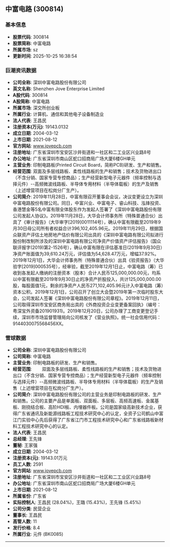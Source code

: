 ## 中富电路 (300814)

### 基本信息

- **股票代码**: 300814
- **股票简称**: 中富电路
- **所属市场**: sz
- **更新时间**: 2025-10-25 16:38:54

### 巨潮资讯数据

- **公司全称**: 深圳中富电路股份有限公司
- **英文名称**: Shenzhen Jove Enterprise Limited
- **A股代码**: 300814
- **A股简称**: 中富电路
- **所属市场**: 深交所创业板
- **所属行业**: 计算机、通信和其他电子设备制造业
- **法人代表**: 王昌民
- **注册资本(万元)**: 19143.0132
- **成立日期**: 2004-03-12
- **上市日期**: 2021-08-12
- **官方网站**: www.jovepcb.com
- **注册地址**: 广东省深圳市宝安区沙井街道和一社区和二工业区兴业路8号
- **办公地址**: 广东省深圳市南山区蛇口招商局广场大厦6楼GH单元
- **主营业务**: 印制电路板(Printed Circuit Board，简称PCB)研发、生产和销售。
- **经营范围**: 双面及多层线路板、柔性线路板的生产和销售；技术及货物进出口（不含分销、国家专营专控商品）；生产经营新型电子元器件（频率控制与选择元件）--高频微波线路板、半导体专用材料（半导体载板）的生产及销售（上述增营项目在松岗分厂生产）。
- **公司简介**: 2019年11月28日，中富有限召开董事会会议，决议变更设立为深圳中富电路股份有限公司。同日，中富兴业、中富电子、睿山科技、泓锋投资、香港慧金等5名中富有限全体股东作为发起人签署了《深圳中富电路股份有限公司发起人协议》。2019年11月28日，大华会计师事务所（特殊普通合伙）出具了《审计报告》（大华审字[2019]0011114号），确认中富有限截至2019年9月30日母公司所有者权益合计396,102,405.96元。2019年11月29日，根据国众联资产评估土地房地产估价有限公司出具的《深圳中富电路有限公司拟进行股份制改制所涉及的深圳中富电路有限公司净资产价值资产评估报告》（国众联评报字(2019)第2-1526号），确认中富有限在评估基准日(2019年9月30日）净资产账面值为39,610.24万元，评估值为54,628.47万元，增幅37.92%。2019年12月1日，大华会计师事务所（特殊普通合伙）出具《验资报告》（大华验字[2019]000535号），经审验，截至2019年12月1日止，中富电路（筹）已收到各发起人缴纳的注册资本（股本）合计人民币125,000,000.00元，均系以中富有限截至2019年9月30日止的净资产折股投入，共计125,000,000.00股，每股面值1元，剩余的净资产人民币271,102,405.96元计入中富电路（筹）资本公积。2019年12月1日，公司召开了创立大会暨2019年第一次临时股东大会，公司发起人签署《深圳中富电路股份有限公司章程》。2019年12月11日，公司取得深圳市宝安区商务局出具的《外商投资企业变更备案回执》（编号：粤深宝外资备201901931)。2019年12月20日，公司办理了工商变更登记手续，深圳市市场监督管理局向公司核发了《营业执照》。统一社会信用代码：9144030075568456XX。

### 雪球数据

- **公司全称**: 深圳中富电路股份有限公司
- **公司简称**: 中富电路
- **主营业务**: 印制电路板的研发、生产和销售。
- **经营范围**: 　　双面及多层线路板、柔性线路板的生产和销售；技术及货物进出口（不含分销、国家专营专控商品）；生产经营新型电子元器件（频率控制与选择元件）--高频微波线路板、半导体专用材料（半导体载板）的生产及销售（上述增营项目在松岗分厂生产）。
- **公司简介**: 深圳中富电路股份有限公司的主营业务是印制电路板的研发、生产和销售。公司的主要产品是单面板、双面板、多层板、高频高速板、金属基板、刚挠结合板、高阶HDI板、内埋器件板。公司是国家级高新技术企业，获得广东省通讯及新能源线路板工程技术研究中心的认定，全资子公司鹤山中富江门实验中心先后获得了广东省江门市工程技术研究中心和广东省线路板新材料工程技术研究中心的认定。
- **法人代表**: 王昌民
- **总经理**: 王先锋
- **董秘**: 王家强
- **成立日期**: 2004-03-12
- **注册资本(元)**: 19143.01万元
- **员工人数**: 2591
- **官方网站**: www.jovepcb.com
- **注册地址**: 广东省深圳市宝安区沙井街道和一社区和二工业区兴业路8号
- **办公地址**: 广东省深圳市南山区蛇口招商局广场大厦6楼GH单元
- **上市日期**: 2021-08-12
- **所属省份**: 广东省
- **实际控制人**: 王昌民 (28.04%)，王璐 (15.43%)，王先锋 (5.45%)
- **公司分类**: 民营企业
- **董事长**: 王昌民
- **高管人数**: 11
- **发行价格**: 8.4
- **所属行业**: 元件 (BK0085)

---